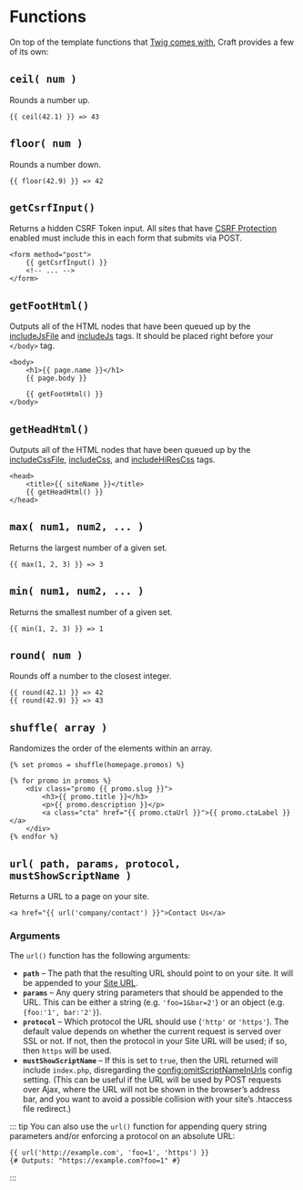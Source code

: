 # Functions

On top of the template functions that [Twig comes with](https://twig.symfony.com/doc/functions/index.html), Craft provides a few of its own:


## `ceil( num )`

Rounds a number up.

```twig
{{ ceil(42.1) }} => 43
```

## `floor( num )`

Rounds a number down.

```twig
{{ floor(42.9) }} => 42
```

## `getCsrfInput()`

Returns a hidden CSRF Token input. All sites that have [CSRF Protection](https://craftcms.com/support/csrf-protection) enabled must include this in each form that submits via POST.

```twig
<form method="post">
    {{ getCsrfInput() }}
    <!-- ... -->
</form>
```

## `getFootHtml()`

Outputs all of the HTML nodes that have been queued up by the [includeJsFile](tags.md#includejsfile) and [includeJs](tags.md#includejs) tags. It should be placed right before your `</body>` tag.

```twig
<body>
    <h1>{{ page.name }}</h1>
    {{ page.body }}

    {{ getFootHtml() }}
</body>
```

## `getHeadHtml()`

Outputs all of the HTML nodes that have been queued up by the [includeCssFile](tags.md#includecssfile), [includeCss](tags.md#includecss), and [includeHiResCss](tags.md#includehirescss) tags.

```twig
<head>
    <title>{{ siteName }}</title>
    {{ getHeadHtml() }}
</head>
```

## `max( num1, num2, ... )`

Returns the largest number of a given set.

```twig
{{ max(1, 2, 3) }} => 3
```

## `min( num1, num2, ... )`

Returns the smallest number of a given set.

```twig
{{ min(1, 2, 3) }} => 1
```

## `round( num )`

Rounds off a number to the closest integer.

```twig
{{ round(42.1) }} => 42
{{ round(42.9) }} => 43
```

## `shuffle( array )`

Randomizes the order of the elements within an array.

```twig
{% set promos = shuffle(homepage.promos) %}

{% for promo in promos %}
    <div class="promo {{ promo.slug }}">
        <h3>{{ promo.title }}</h3>
        <p>{{ promo.description }}</p>
        <a class="cta" href="{{ promo.ctaUrl }}">{{ promo.ctaLabel }}</a>
    </div>
{% endfor %}
```

## `url( path, params, protocol, mustShowScriptName )`

Returns a URL to a page on your site.

```twig
<a href="{{ url('company/contact') }}">Contact Us</a>
```

### Arguments

The `url()` function has the following arguments:

* **`path`** – The path that the resulting URL should point to on your site. It will be appended to your [Site URL](https://craftcms.com/support/site-url).
* **`params`** – Any query string parameters that should be appended to the URL. This can be either a string (e.g. `'foo=1&bar=2'`) or an object (e.g. `{foo:'1', bar:'2'}`).
* **`protocol`** – Which protocol the URL should use (`'http'` or `'https'`). The default value depends on whether the current request is served over SSL or not. If not, then the protocol in your Site URL will be used; if so, then `https` will be used.
* **`mustShowScriptName`** – If this is set to `true`, then the URL returned will include `index.php`, disregarding the <config:omitScriptNameInUrls> config setting. (This can be useful if the URL will be used by POST requests over Ajax, where the URL will not be shown in the browser’s address bar, and you want to avoid a possible collision with your site’s .htaccess file redirect.)

::: tip
You can also use the `url()` function for appending query string parameters and/or enforcing a protocol on an absolute URL:

```twig
{{ url('http://example.com', 'foo=1', 'https') }}
{# Outputs: "https://example.com?foo=1" #}
```
:::
